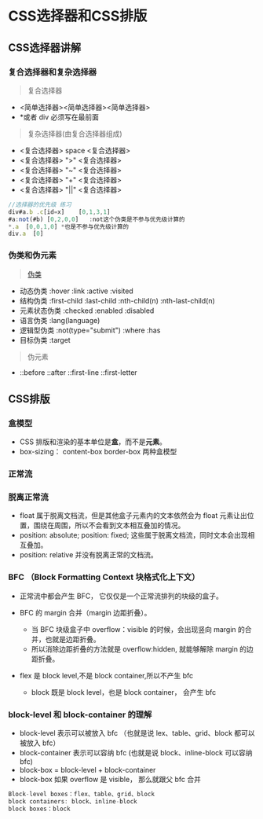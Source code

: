 # CSS选择器和CSS排版

## CSS选择器讲解

### 复合选择器和复杂选择器

> 复合选择器

- <简单选择器><简单选择器><简单选择器>
- \*或者 div 必须写在最前面

> 复杂选择器(由复合选择器组成)

- <复合选择器> space <复合选择器>
- <复合选择器> ">" <复合选择器>
- <复合选择器> "~" <复合选择器>
- <复合选择器> "+" <复合选择器>
- <复合选择器> "||" <复合选择器>

```js
//选择器的优先级 练习
div#a.b .c[id=x]    [0,1,3,1]
#a:not(#b) [0,2,0,0]   :not这个伪类是不参与优先级计算的
*.a  [0,0,1,0] *也是不参与优先级计算的
div.a  [0]
```

### 伪类和伪元素

> [伪类](https://www.html.cn/qa/css3/16548.html)

- 动态伪类 :hover :link :active :visited
- 结构伪类 :first-child :last-child :nth-child(n) :nth-last-child(n)
- 元素状态伪类 :checked :enabled :disabled
- 语言伪类 :lang(language)
- 逻辑型伪类 :not(type="submit") :where :has
- 目标伪类 :target

> 伪元素

- ::before ::after ::first-line ::first-letter

## CSS排版

### 盒模型

- CSS 排版和渲染的基本单位是**盒**，而不是**元素**。
- box-sizing： content-box border-box 两种盒模型

### 正常流

### 脱离正常流

- float 属于脱离文档流，但是其他盒子元素内的文本依然会为 float 元素让出位置，围绕在周围，所以不会看到文本相互叠加的情况。
- position: absolute; position: fixed; 这些属于脱离文档流，同时文本会出现相互叠加。
- position: relative 并没有脱离正常的文档流。

### BFC （Block Formatting Context 块格式化上下文）

- 正常流中都会产生 BFC， 它仅仅是一个正常流排列的块级的盒子。
- BFC 的 margin 合并（margin 边距折叠）。

  - 当 BFC 块级盒子中 overflow：visible 的时候，会出现竖向 margin 的合并，也就是边距折叠。
  - 所以消除边距折叠的方法就是 overflow:hidden, 就能够解除 margin 的边距折叠。

- flex 是 block level,不是 block container,所以不产生 bfc
  - block 既是 block level，也是 block container， 会产生 bfc

### block-level 和 block-container 的理解

- block-level 表示可以被放入 bfc （也就是说 lex、table、grid、block 都可以被放入 bfc）
- block-container 表示可以容纳 bfc (也就是说 block、inline-block 可以容纳 bfc)
- block-box = block-level + block-container
- block-box 如果 overflow 是 visible， 那么就跟父 bfc 合并

```js
Block-level boxes：flex、table、grid、block
block containers: block、inline-block
block boxes：block
```
